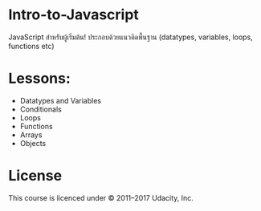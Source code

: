 # Intro-to-Javascript
JavaScript สำหรับผู้เริ่มต้น! ประกอบด้วยแนวคิดพื้นฐาน (datatypes, variables, loops, functions etc)

# Lessons:
* Datatypes and Variables
* Conditionals
* Loops
* Functions
* Arrays
* Objects

# License
This course is licenced under  © 2011–2017 Udacity, Inc. 

